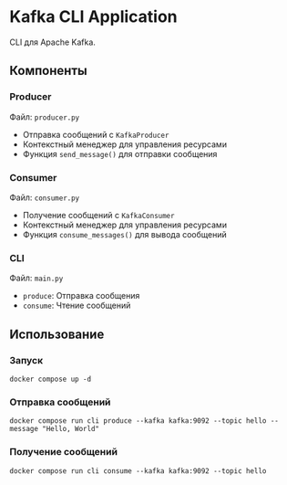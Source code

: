 # Kafka CLI Application

CLI для Apache Kafka.

## Компоненты

### Producer
Файл: `producer.py`
- Отправка сообщений с `KafkaProducer`
- Контекстный менеджер для управления ресурсами
- Функция `send_message()` для отправки сообщения

### Consumer
Файл: `consumer.py`
- Получение сообщений с `KafkaConsumer`
- Контекстный менеджер для управления ресурсами
- Функция `consume_messages()` для вывода сообщений

### CLI
Файл: `main.py`
- `produce`: Отправка сообщения
- `consume`: Чтение сообщений


## Использование

### Запуск

`docker compose up -d`

### Отправка сообщений

`docker compose run cli produce --kafka kafka:9092 --topic hello --message "Hello, World"`

### Получение сообщений

`docker compose run cli consume --kafka kafka:9092 --topic hello`